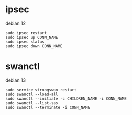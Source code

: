 # ipsec

debian 12

```
sudo ipsec restart
sudo ipsec up CONN_NAME
sudo ipsec status
sudo ipsec down CONN_NAME
```

# swanctl

debian 13

```
sudo service strongswan restart
sudo swanctl --load-all
sudo swanctl --initiate -c CHILDREN_NAME -i CONN_NAME
sudo swanctl --list-sas
sudo swanctl --terminate -i CONN_NAME
```
